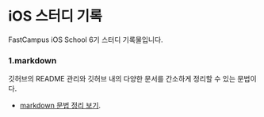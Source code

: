 # iOS 스터디 기록

FastCampus iOS School 6기 스터디 기록물입니다.


### 1.markdown
깃허브의 README 관리와 깃허브 내의 다양한 문서를 간소하게 정리할 수 있는 문법이다.

*  [markdown 문법 정리 보기](/study/markdown.md "markdown 문법 정리").